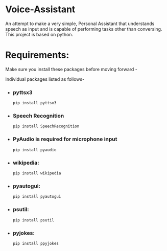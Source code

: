 # Voice-Assistant
An attempt to make a very simple, Personal Assistant that understands speech as input and is capable of performing tasks other than conversing. This project is based on python.

# Requirements:
Make sure you install these packages before moving forward -

Individual packages listed as follows-

- ### pyttsx3 
    `pip install pyttsx3`

- ### Speech Recognition
    `pip install SpeechRecognition`

- ### PyAudio is required for microphone input
    `pip install pyaudio`

- ### wikipedia: 
    `pip install wikipedia`

- ### pyautogui: 
    `pip install pyautogui`

- ### psutil:
    `pip install psutil`

- ### pyjokes:
    `pip install ppyjokes`

